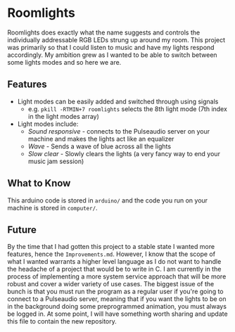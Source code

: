 # Roomlights

Roomlights does exactly what the name suggests and controls the individually addressable RGB LEDs strung up around my room. This project was primarily so that I could listen to music and have my lights respond accordingly. My ambition grew as I wanted to be able to switch between some lights modes and so here we are.

## Features

* Light modes can be easily added and switched through using signals
    * e.g. `pkill -RTMIN+7 roomlights` selects the 8th light mode (7th index in the light modes array)
* Light modes include:
    * *Sound responsive* - connects to the Pulseaudio server on your machine and makes the lights act like an equalizer
    * *Wave* - Sends a wave of blue across all the lights
    * *Slow clear* - Slowly clears the lights (a very fancy way to end your music jam session)

## What to Know

This arduino code is stored in `arduino/` and the code you run on your machine is stored in `computer/`.

## Future

By the time that I had gotten this project to a stable state I wanted more features, hence the `Improvements.md`. However, I know that the scope of what I wanted warrants a higher level language as I do not want to handle the headache of a project that would be to write in C. I am currently in the process of implementing a more system service approach that will be more robust and cover a wider variety of use cases. The biggest issue of the bunch is that you must run the program as a regular user if you're going to connect to a Pulseaudio server, meaning that if you want the lights to be on in the background doing some preprogrammed animation, you must always be logged in. At some point, I will have something worth sharing and update this file to contain the new repository.
